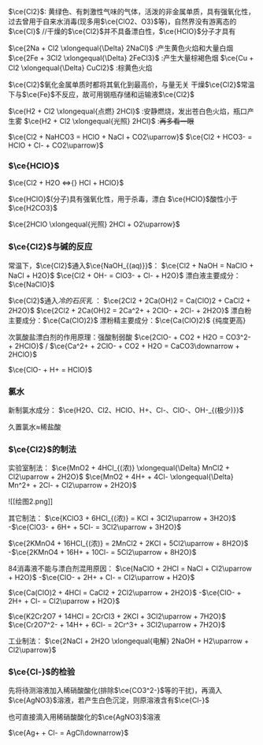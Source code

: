 $\ce{Cl2}$: 黄绿色、有刺激性气味的气体，活泼的非金属单质，具有强氧化性，过去曾用于自来水消毒(现多用$\ce{ClO2、O3}$等)，自然界没有游离态的$\ce{Cl}$
//干燥的$\ce{Cl2}$并不具备漂白性，$\ce{HClO}$分子才具有

$\ce{2Na + Cl2 \xlongequal{\Delta} 2NaCl}$ :产生黄色火焰和大量白烟
$\ce{2Fe + 3Cl2 \xlongequal{\Delta} 2FeCl3}$ :产生大量棕褐色烟
$\ce{Cu + Cl2 \xlongequal{\Delta} CuCl2}$ :棕黄色火焰

$\ce{Cl2}$氧化金属单质时都将其氧化到最高价，与量无关
干燥$\ce{Cl2}$常温下与$\ce{Fe}$不反应，故可用钢瓶存储和运输液$\ce{Cl2}$

$\ce{H2 + Cl2 \xlongequal{点燃} 2HCl}$ :安静燃烧，发出苍白色火焰，瓶口产生雾
$\ce{H2 + Cl2 \xlongequal{光照} 2HCl}$ :~~再多看一眼~~

$\ce{Cl2 + NaHCO3 = HClO + NaCl + CO2\uparrow}$
$\ce{Cl2 + HCO3- = HClO + Cl- + CO2\uparrow}$

### $\ce{HClO}$

$\ce{Cl2 + H2O <=>{} HCl + HClO}$

$\ce{HClO}$(分子)具有强氧化性，用于杀毒，漂白
$\ce{HClO}$酸性小于$\ce{H2CO3}$

$\ce{2HClO \xlongequal{光照} 2HCl + O2\uparrow}$

### $\ce{Cl2}$与碱的反应

常温下，$\ce{Cl2}$通入$\ce{NaOH_{(aq)}}$：
$\ce{Cl2 + NaOH = NaClO + NaCl + H2O}$
$\ce{Cl2 + OH- = ClO3- + Cl- + H2O}$
漂白液主要成分：$\ce{NaClO}$

$\ce{Cl2}$通入*冷的石灰乳* ：
$\ce{2Cl2 + 2Ca(OH)2 = Ca(ClO)2 + CaCl2 + 2H2O}$
$\ce{2Cl2 + 2Ca(OH)2 = 2Ca^2+ + 2ClO- + 2Cl- + 2H2O}$
漂白粉主要成分：$\ce{Ca(ClO)2}$ 
漂粉精主要成分：$\ce{Ca(ClO)2}$ {纯度更高}

次氯酸盐漂白剂的作用原理：强酸制弱酸
$\ce{2ClO- + CO2 + H2O = CO3^2- + 2HClO}$ 
/ $\ce{Ca^2+ + 2ClO- + CO2 + H2O = CaCO3\downarrow + 2HClO}$

$\ce{ClO- + H+ = HClO}$

### 氯水

新制氯水成分：
$\ce{H2O、Cl2、HClO、H+、Cl-、ClO-、OH-_{(极少)}}$

久置氯水≈稀盐酸

### $\ce{Cl2}$的制法

实验室制法：
$\ce{MnO2 + 4HCl_{(浓)} \xlongequal{\Delta} MnCl2 + Cl2\uparrow + 2H2O}$
$\ce{MnO2 + 4H+ + 4Cl- \xlongequal{\Delta} Mn^2+ + 2Cl- + Cl2\uparrow + 2H2O}$

![[绘图2.png]]

其它制法：
$\ce{KClO3 + 6HCl_{(浓)} = KCl + 3Cl2\uparrow + 3H2O}$
-$\ce{ClO3- + 6H+ + 5Cl- = 3Cl2\uparrow + 3H2O}$

$\ce{2KMnO4 + 16HCl_{(浓)} = 2MnCl2 + 2KCl + 5Cl2\uparrow + 8H2O}$
-$\ce{2KMnO4 + 16H+ + 10Cl- = 5Cl2\uparrow + 8H2O}$

84消毒液不能与漂白剂混用原因：
$\ce{NaClO + 2HCl = NaCl + Cl2\uparrow + H2O}$
-$\ce{ClO- + 2H+ + Cl- = Cl2\uparrow + H2O}$

$\ce{Ca(ClO)2 + 4HCl = CaCl2 + 2Cl2\uparrow + 2H2O}$
-$\ce{ClO- + 2H+ + Cl- = Cl2\uparrow + H2O}$

$\ce{K2Cr2O7 + 14HCl = 2CrCl3 + 2KCl + 3Cl2\uparrow + 7H2O}$
$\ce{Cr2O7^2- + 14H+ + 6Cl- = 2Cr^3+ + 3Cl2\uparrow + 7H2O}$

工业制法：
$\ce{2NaCl + 2H2O \xlongequal{电解} 2NaOH + H2\uparrow + Cl2\uparrow}$

### $\ce{Cl-}$的检验

先将待测溶液加入稀硝酸酸化(排除$\ce{CO3^2-}$等的干扰)，再滴入$\ce{AgNO3}$溶液，若产生白色沉淀，则原溶液含有$\ce{Cl-}$

也可直接滴入用稀硝酸酸化的$\ce{AgNO3}$溶液

$\ce{Ag+ + Cl- = AgCl\downarrow}$
